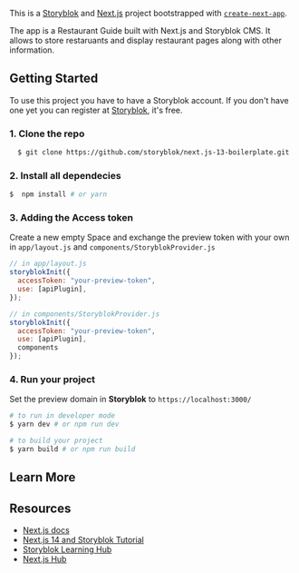 This is a [Storyblok](https://www.storyblok.com/) and [Next.js](https://nextjs.org/) project bootstrapped with [`create-next-app`](https://github.com/vercel/next.js/tree/canary/packages/create-next-app).

The app is a Restaurant Guide built with Next.js and Storyblok CMS. It allows to store restaruants and display restaurant pages along with other information.

## Getting Started

To use this project you have to have a Storyblok account. If you don't have one yet you can register at [Storyblok](https://www.storyblok.com), it's free.


### 1. Clone the repo

```sh
  $ git clone https://github.com/storyblok/next.js-13-boilerplate.git
```

### 2. Install all dependecies 
```sh
$  npm install # or yarn
```

### 3. Adding the Access token
Create a new empty Space and exchange the preview token with your own in ```app/layout.js``` and ```components/StoryblokProvider.js```

```js
// in app/layout.js
storyblokInit({
  accessToken: "your-preview-token",
  use: [apiPlugin],
});
```

```js
// in components/StoryblokProvider.js
storyblokInit({
  accessToken: "your-preview-token",
  use: [apiPlugin],
  components
});
```

### 4. Run your project
Set the preview domain in <strong>Storyblok</strong> to `https://localhost:3000/`

```sh
# to run in developer mode
$ yarn dev # or npm run dev
```

```sh
# to build your project
$ yarn build # or npm run build
```



## Learn More

## Resources

- [Next.js docs](https://nextjs.org/docs/#setup)
- [Next.js 14 and Storyblok Tutorial](https://www.storyblok.com/tp/add-a-headless-cms-to-next-js-13-in-5-minutes)
- [Storyblok Learning Hub](https://www.storyblok.com/docs/)
- [Next.js Hub](https://www.storyblok.com/tc/nextjs)


